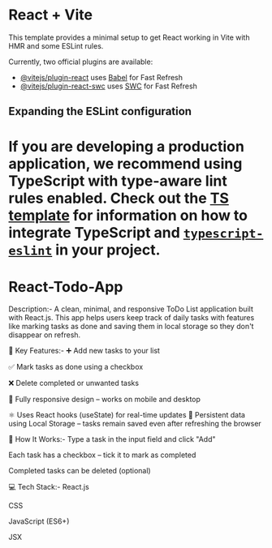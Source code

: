 # React + Vite

This template provides a minimal setup to get React working in Vite with HMR and some ESLint rules.

Currently, two official plugins are available:

- [@vitejs/plugin-react](https://github.com/vitejs/vite-plugin-react/blob/main/packages/plugin-react) uses [Babel](https://babeljs.io/) for Fast Refresh
- [@vitejs/plugin-react-swc](https://github.com/vitejs/vite-plugin-react/blob/main/packages/plugin-react-swc) uses [SWC](https://swc.rs/) for Fast Refresh

## Expanding the ESLint configuration

# If you are developing a production application, we recommend using TypeScript with type-aware lint rules enabled. Check out the [TS template](https://github.com/vitejs/vite/tree/main/packages/create-vite/template-react-ts) for information on how to integrate TypeScript and [`typescript-eslint`](https://typescript-eslint.io) in your project.

# React-Todo-App

Description:-
A clean, minimal, and responsive ToDo List application built with React.js. This app helps users keep track of daily tasks with features like marking tasks as done and saving them in local storage so they don't disappear on refresh.

🔧 Key Features:-
➕ Add new tasks to your list

✅ Mark tasks as done using a checkbox

❌ Delete completed or unwanted tasks

📱 Fully responsive design – works on mobile and desktop

⚛️ Uses React hooks (useState) for real-time updates
💾 Persistent data using Local Storage – tasks remain saved even after refreshing the browser

📌 How It Works:-
Type a task in the input field and click "Add"

Each task has a checkbox – tick it to mark as completed

Completed tasks can be deleted (optional)

💻 Tech Stack:-
React.js

CSS

JavaScript (ES6+)

JSX
